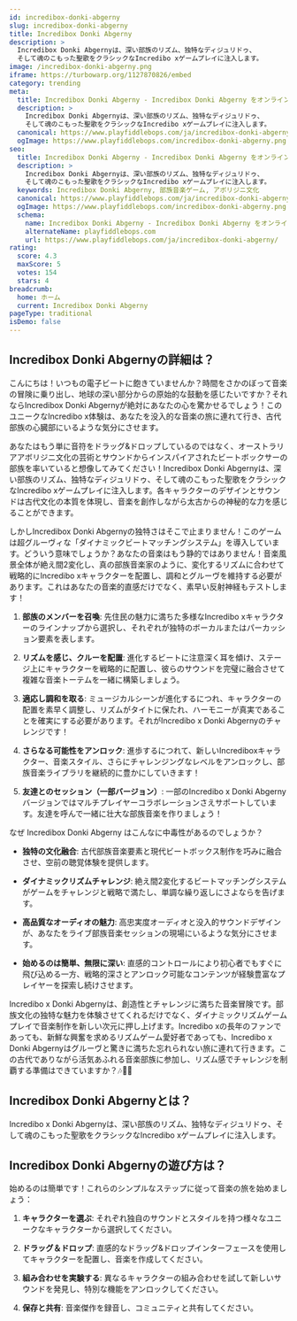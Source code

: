 ```yaml
---
id: incredibox-donki-abgerny
slug: incredibox-donki-abgerny
title: Incredibox Donki Abgerny
description: >
  Incredibox Donki Abgernyは、深い部族のリズム、独特なディジュリドゥ、
  そして魂のこもった聖歌をクラシックなIncredibo xゲームプレイに注入します。
image: /incredibox-donki-abgerny.png
iframe: https://turbowarp.org/1127870826/embed
category: trending
meta:
  title: Incredibox Donki Abgerny - Incredibox Donki Abgerny をオンラインでプレイ
  description: >
    Incredibox Donki Abgernyは、深い部族のリズム、独特なディジュリドゥ、
    そして魂のこもった聖歌をクラシックなIncredibo xゲームプレイに注入します。
  canonical: https://www.playfiddlebops.com/ja/incredibox-donki-abgerny/
  ogImage: https://www.playfiddlebops.com/incredibox-donki-abgerny.png
seo:
  title: Incredibox Donki Abgerny - Incredibox Donki Abgerny をオンラインでプレイ
  description: >
    Incredibox Donki Abgernyは、深い部族のリズム、独特なディジュリドゥ、
    そして魂のこもった聖歌をクラシックなIncredibo xゲームプレイに注入します。
  keywords: Incredibox Donki Abgerny, 部族音楽ゲーム, アボリジニ文化
  canonical: https://www.playfiddlebops.com/ja/incredibox-donki-abgerny/
  ogImage: https://www.playfiddlebops.com/incredibox-donki-abgerny.png
  schema:
    name: Incredibox Donki Abgerny - Incredibox Donki Abgerny をオンラインでプレイ
    alternateName: playfiddlebops.com
    url: https://www.playfiddlebops.com/ja/incredibox-donki-abgerny/
rating:
  score: 4.3
  maxScore: 5
  votes: 154
  stars: 4
breadcrumb:
  home: ホーム
  current: Incredibox Donki Abgerny
pageType: traditional
isDemo: false
---
```


## Incredibox Donki Abgernyの詳細は？

こんにちは！いつもの電子ビートに飽きていませんか？時間をさかのぼって音楽の冒険に乗り出し、地球の深い部分からの原始的な鼓動を感じたいですか？それならIncredibox Donki Abgernyが絶対にあなたの心を驚かせるでしょう！このユニークなIncredibo x体験は、あなたを没入的な音楽の旅に連れて行き、古代部族の心臓部にいるような気分にさせます。

あなたはもう単に音符をドラッグ&ドロップしているのではなく、オーストラリアアボリジニ文化の芸術とサウンドからインスパイアされたビートボックサーの部族を率いていると想像してみてください！Incredibox Donki Abgernyは、深い部族のリズム、独特なディジュリドゥ、そして魂のこもった聖歌をクラシックなIncredibo xゲームプレイに注入します。各キャラクターのデザインとサウンドは古代文化の本質を体現し、音楽を創作しながら太古からの神秘的な力を感じることができます。

しかしIncredibox Donki Abgernyの独特さはそこで止まりません！このゲームは超グルーヴィな「ダイナミックビートマッチングシステム」を導入しています。どういう意味でしょうか？あなたの音楽はもう静的ではありません！音楽風景全体が絶え間2変化し、真の部族音楽家のように、変化するリズムに合わせて戦略的にIncredibo xキャラクターを配置し、調和とグルーヴを維持する必要があります。これはあなたの音楽的直感だけでなく、素早い反射神経もテストします！

1. **部族のメンバーを召喚**: 先住民の魅力に満ちた多様なIncredibo xキャラクターのラインナップから選択し、それぞれが独特のボーカルまたはパーカッション要素を表します。

1. **リズムを感じ、クルーを配置**: 進化するビートに注意深く耳を傾け、ステージ上にキャラクターを戦略的に配置し、彼らのサウンドを完璧に融合させて複雑な音楽トーテムを一緒に構築しましょう。

1. **適応し調和を取る**: ミュージカルシーンが進化するにつれ、キャラクターの配置を素早く調整し、リズムがタイトに保たれ、ハーモニーが真実であることを確実にする必要があります。それがIncredibo x Donki Abgernyのチャレンジです！

1. **さらなる可能性をアンロック**: 進歩するにつれて、新しいIncrediboxキャラクター、音楽スタイル、さらにチャレンジングなレベルをアンロックし、部族音楽ライブラリを継続的に豊かにしていきます！

1. **友達とのセッション（一部バージョン）**: 一部のIncredibo x Donki Abgernyバージョンではマルチプレイヤーコラボレーションさえサポートしています。友達を呼んで一緒に壮大な部族音楽を作りましょう！

なぜ Incredibox Donki Abgerny はこんなに中毒性があるのでしょうか？

- **独特の文化融合**: 古代部族音楽要素と現代ビートボックス制作を巧みに融合させ、空前の聴覚体験を提供します。

- **ダイナミックリズムチャレンジ**: 絶え間2変化するビートマッチングシステムがゲームをチャレンジと戦略で満たし、単調な繰り返しにさよならを告げます。

- **高品質なオーディオの魅力**: 高忠実度オーディオと没入的サウンドデザインが、あなたをライブ部族音楽セッションの現場にいるような気分にさせます。

- **始めるのは簡単、無限に深い**: 直感的コントロールにより初心者でもすぐに飛び込める一方、戦略的深さとアンロック可能なコンテンツが経験豊富なプレイヤーを探索し続けさせます。

Incredibo x Donki Abgernyは、創造性とチャレンジに満ちた音楽冒険です。部族文化の独特な魅力を体験させてくれるだけでなく、ダイナミックリズムゲームプレイで音楽制作を新しい次元に押し上げます。Incredibo xの長年のファンであっても、新鮮な興奮を求めるリズムゲーム愛好者であっても、Incredibo x Donki Abgernyはグルーヴと驚きに満ちた忘れられない旅に連れて行きます。この古代でありながら活気あふれる音楽部族に参加し、リズム感でチャレンジを制覇する準備はできていますか？🎶🎤🎼

## Incredibox Donki Abgernyとは？

Incredibo x Donki Abgernyは、深い部族のリズム、独特なディジュリドゥ、そして魂のこもった聖歌をクラシックなIncredibo xゲームプレイに注入します。

## Incredibox Donki Abgernyの遊び方は？

始めるのは簡単です！これらのシンプルなステップに従って音楽の旅を始めましょう：

1. **キャラクターを選ぶ**: それぞれ独自のサウンドとスタイルを持つ様々なユニークなキャラクターから選択してください。

1. **ドラッグ＆ドロップ**: 直感的なドラッグ&ドロップインターフェースを使用してキャラクターを配置し、音楽を作成してください。

1. **組み合わせを実験する**: 異なるキャラクターの組み合わせを試して新しいサウンドを発見し、特別な機能をアンロックしてください。

1. **保存と共有**: 音楽傑作を録音し、コミュニティと共有してください。